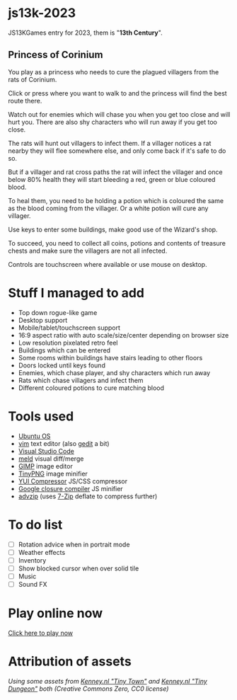 # js13k-2023

JS13KGames entry for 2023, them is "**13th Century**".

## Princess of Corinium
You play as a princess who needs to cure the plagued villagers from the rats of Corinium.

Click or press where you want to walk to and the princess will find the best route there.

Watch out for enemies which will chase you when you get too close and will hurt you. There are also shy characters who will run away if you get too close.

The rats will hunt out villagers to infect them. If a villager notices a rat nearby they will flee somewhere else, and only come back if it's safe to do so.

But if a villager and rat cross paths the rat will infect the villager and once below 80% health they will start bleeding a red, green or blue coloured blood.

To heal them, you need to be holding a potion which is coloured the same as the blood coming from the villager. Or a white potion will cure any villager.

Use keys to enter some buildings, make good use of the Wizard's shop.

To succeed, you need to collect all coins, potions and contents of treasure chests and make sure the villagers are not all infected.

Controls are touchscreen where available or use mouse on desktop.

# Stuff I managed to add
* Top down rogue-like game
* Desktop support
* Mobile/tablet/touchscreen support
* 16:9 aspect ratio with auto scale/size/center depending on browser size
* Low resolution pixelated retro feel
* Buildings which can be entered
* Some rooms within buildings have stairs leading to other floors
* Doors locked until keys found
* Enemies, which chase player, and shy characters which run away
* Rats which chase villagers and infect them
* Different coloured potions to cure matching blood

# Tools used
* [Ubuntu OS](https://www.ubuntu.com/)
* [vim](https://github.com/vim) text editor (also [gedit](https://github.com/GNOME/gedit) a bit)
* [Visual Studio Code](https://code.visualstudio.com/)
* [meld](https://github.com/GNOME/meld) visual diff/merge
* [GIMP](https://github.com/GNOME/gimp) image editor
* [TinyPNG](https://tinypng.com/) image minifier
* [YUI Compressor](https://github.com/yui/yuicompressor) JS/CSS compressor
* [Google closure compiler](https://developers.google.com/closure/compiler/docs/gettingstarted_app) JS minifier
* [advzip](https://github.com/amadvance/advancecomp) (uses [7-Zip](https://sourceforge.net/projects/sevenzip/files/7-Zip/) deflate to compress further)

# To do list
- [ ] Rotation advice when in portrait mode
- [ ] Weather effects
- [ ] Inventory
- [ ] Show blocked cursor when over solid tile
- [ ] Music
- [ ] Sound FX

# Play online now
[Click here to play now](https://picosonic.github.io/js13k-2023/)

# Attribution of assets

_Using some assets from [Kenney.nl "Tiny Town"](https://kenney.nl/assets/tiny-town) and [Kenney.nl "Tiny Dungeon"](https://kenney.nl/assets/tiny-dungeon) both (Creative Commons Zero, CC0 license)_
